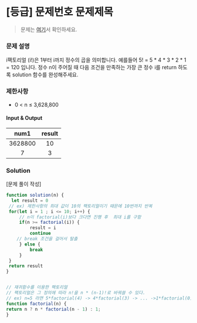 # [등급] 문제번호 문제제목

> 문제는 [여기](https://school.programmers.co.kr/learn/courses/30/lessons/120848)서 확인하세요.

### 문제 설명
<p> i팩토리얼 (i!)은 1부터 i까지 정수의 곱을 의미합니다. 예를들어 5! = 5 * 4 * 3 * 2 * 1 = 120 입니다. 정수 n이 주어질 때 다음 조건을 만족하는 가장 큰 정수 i를 return 하도록 solution 함수를 완성해주세요.</p>

### 제한사항
-  0 < n ≤ 3,628,800

#### Input & Output
| num1 | result| 
| :--: | :--: |
|3628800| 10 |
| 7  |  3   | 


### Solution

[문제 풀이 작성]

```javascript
function solution(n) {
  let result = 0
 // ex) 제한사항의 최대 값이 10의 팩토리얼이기 때문에 10번까지 반복
 for(let i = 1 ; i <= 10; i++) {
     // n이 factorial(i)보다 크다면 진행 후  최대 i를 구함
     if(n >= factorial(i)) {
         result = i
         continue
    // break 조건을 걸어서 탈출
     } else {
         break
     }
 }
 return result
}


// 재귀함수를 이용한 팩토리얼 
// 팩토리얼은 그 정의에 따라 n!을 n * (n-1)!로 바꿔쓸 수 있다.
// ex) n=5 라면 5*factorial(4) -> 4*factorial(3) -> ... ->1*factorial(0) 후 0! 에서 멈춘다 반환한다.
function factorial(n) {
return n ? n * factorial(n - 1) : 1;  
}

```